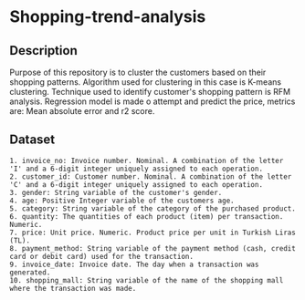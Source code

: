 # Shopping-trend-analysis
## Description
Purpose of this repository is to cluster the customers based on their shopping patterns. Algorithm used for clustering in this case is K-means clustering. Technique used to identify customer's shopping pattern is RFM analysis. Regression model is made o attempt and predict the price, metrics are: Mean absolute error and r2 score.
## Dataset
    1. invoice_no: Invoice number. Nominal. A combination of the letter 'I' and a 6-digit integer uniquely assigned to each operation.
    2. customer_id: Customer number. Nominal. A combination of the letter 'C' and a 6-digit integer uniquely assigned to each operation.
    3. gender: String variable of the customer's gender.
    4. age: Positive Integer variable of the customers age.
    5. category: String variable of the category of the purchased product.
    6. quantity: The quantities of each product (item) per transaction. Numeric.
    7. price: Unit price. Numeric. Product price per unit in Turkish Liras (TL).
    8. payment_method: String variable of the payment method (cash, credit card or debit card) used for the transaction.
    9. invoice_date: Invoice date. The day when a transaction was generated.
    10. shopping_mall: String variable of the name of the shopping mall where the transaction was made.  
